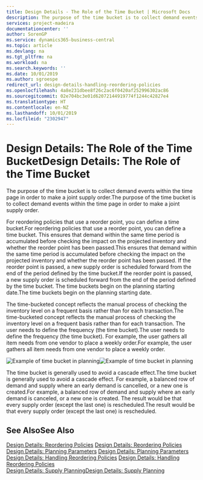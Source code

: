```yaml
---
title: Design Details - The Role of the Time Bucket | Microsoft Docs
description: The purpose of the time bucket is to collect demand events within the time page in order to make a joint supply order.
services: project-madeira
documentationcenter: ''
author: SorenGP
ms.service: dynamics365-business-central
ms.topic: article
ms.devlang: na
ms.tgt_pltfrm: na
ms.workload: na
ms.search.keywords: ''
ms.date: 10/01/2019
ms.author: sgroespe
redirect_url: design-details-handling-reordering-policies
ms.openlocfilehash: 4a8e231dbee8f26c2ac6f0420af252996302ac86
ms.sourcegitcommit: 02e704bc3e01d62072144919774f1244c42827e4
ms.translationtype: HT
ms.contentlocale: en-NZ
ms.lasthandoff: 10/01/2019
ms.locfileid: "2302947"
---
```

# <a name="design-details-the-role-of-the-time-bucket"></a><span data-ttu-id="9a3a4-103">Design Details: The Role of the Time Bucket</span><span class="sxs-lookup"><span data-stu-id="9a3a4-103">Design Details: The Role of the Time Bucket</span></span>
<span data-ttu-id="9a3a4-104">The purpose of the time bucket is to collect demand events within the time page in order to make a joint supply order.</span><span class="sxs-lookup"><span data-stu-id="9a3a4-104">The purpose of the time bucket is to collect demand events within the time page in order to make a joint supply order.</span></span>  

 <span data-ttu-id="9a3a4-105">For reordering policies that use a reorder point, you can define a time bucket.</span><span class="sxs-lookup"><span data-stu-id="9a3a4-105">For reordering policies that use a reorder point, you can define a time bucket.</span></span> <span data-ttu-id="9a3a4-106">This ensures that demand within the same time period is accumulated before checking the impact on the projected inventory and whether the reorder point has been passed.</span><span class="sxs-lookup"><span data-stu-id="9a3a4-106">This ensures that demand within the same time period is accumulated before checking the impact on the projected inventory and whether the reorder point has been passed.</span></span> <span data-ttu-id="9a3a4-107">If the reorder point is passed, a new supply order is scheduled forward from the end of the period defined by the time bucket.</span><span class="sxs-lookup"><span data-stu-id="9a3a4-107">If the reorder point is passed, a new supply order is scheduled forward from the end of the period defined by the time bucket.</span></span> <span data-ttu-id="9a3a4-108">The time buckets begin on the planning starting date.</span><span class="sxs-lookup"><span data-stu-id="9a3a4-108">The time buckets begin on the planning starting date.</span></span>  

 <span data-ttu-id="9a3a4-109">The time-bucketed concept reflects the manual process of checking the inventory level on a frequent basis rather than for each transaction.</span><span class="sxs-lookup"><span data-stu-id="9a3a4-109">The time-bucketed concept reflects the manual process of checking the inventory level on a frequent basis rather than for each transaction.</span></span> <span data-ttu-id="9a3a4-110">The user needs to define the frequency (the time bucket).</span><span class="sxs-lookup"><span data-stu-id="9a3a4-110">The user needs to define the frequency (the time bucket).</span></span> <span data-ttu-id="9a3a4-111">For example, the user gathers all item needs from one vendor to place a weekly order.</span><span class="sxs-lookup"><span data-stu-id="9a3a4-111">For example, the user gathers all item needs from one vendor to place a weekly order.</span></span>  

 <span data-ttu-id="9a3a4-112">![Example of time bucket in planning](media/nav_app_supply_planning_2_reorder_cycle.png "Example of time bucket in planning")</span><span class="sxs-lookup"><span data-stu-id="9a3a4-112">![Example of time bucket in planning](media/nav_app_supply_planning_2_reorder_cycle.png "Example of time bucket in planning")</span></span>  

 <span data-ttu-id="9a3a4-113">The time bucket is generally used to avoid a cascade effect.</span><span class="sxs-lookup"><span data-stu-id="9a3a4-113">The time bucket is generally used to avoid a cascade effect.</span></span> <span data-ttu-id="9a3a4-114">For example, a balanced row of demand and supply where an early demand is cancelled, or a new one is created.</span><span class="sxs-lookup"><span data-stu-id="9a3a4-114">For example, a balanced row of demand and supply where an early demand is canceled, or a new one is created.</span></span> <span data-ttu-id="9a3a4-115">The result would be that every supply order (except the last one) is rescheduled.</span><span class="sxs-lookup"><span data-stu-id="9a3a4-115">The result would be that every supply order (except the last one) is rescheduled.</span></span>  

## <a name="see-also"></a><span data-ttu-id="9a3a4-116">See Also</span><span class="sxs-lookup"><span data-stu-id="9a3a4-116">See Also</span></span>  
 <span data-ttu-id="9a3a4-117">[Design Details: Reordering Policies](design-details-reordering-policies.md) </span><span class="sxs-lookup"><span data-stu-id="9a3a4-117">[Design Details: Reordering Policies](design-details-reordering-policies.md) </span></span>  
 <span data-ttu-id="9a3a4-118">[Design Details: Planning Parameters](design-details-planning-parameters.md) </span><span class="sxs-lookup"><span data-stu-id="9a3a4-118">[Design Details: Planning Parameters](design-details-planning-parameters.md) </span></span>  
 <span data-ttu-id="9a3a4-119">[Design Details: Handling Reordering Policies](design-details-handling-reordering-policies.md) </span><span class="sxs-lookup"><span data-stu-id="9a3a4-119">[Design Details: Handling Reordering Policies](design-details-handling-reordering-policies.md) </span></span>  
 [<span data-ttu-id="9a3a4-120">Design Details: Supply Planning</span><span class="sxs-lookup"><span data-stu-id="9a3a4-120">Design Details: Supply Planning</span></span>](design-details-supply-planning.md)
